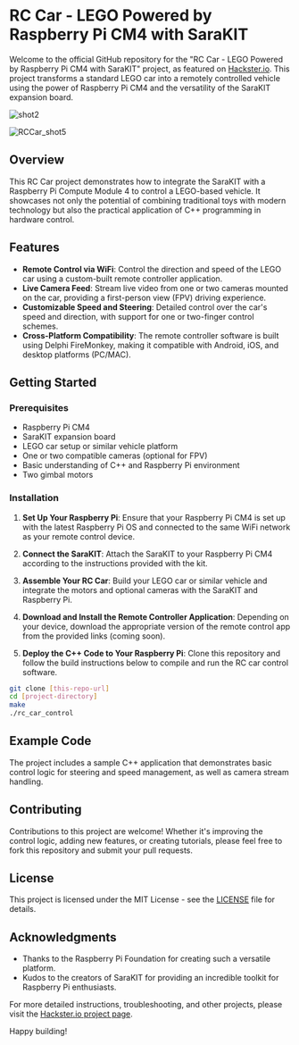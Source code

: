 # RC Car - LEGO Powered by Raspberry Pi CM4 with SaraKIT

Welcome to the official GitHub repository for the "RC Car - LEGO Powered by Raspberry Pi CM4 with SaraKIT" project, as featured on [Hackster.io](https://www.hackster.io/sarakit/rc-car-lego-powered-by-raspberry-pi-cm4-with-sarakit-dfc9ac). This project transforms a standard LEGO car into a remotely controlled vehicle using the power of Raspberry Pi CM4 and the versatility of the SaraKIT expansion board.

![shot2](https://github.com/SaraEye/SaraKIT-RCCar-Raspberry-Pi/assets/35704910/4dfd76ce-c000-4830-b9ab-237eaca09b63)

![RCCar_shot5](https://github.com/SaraEye/SaraKIT-RCCar-Raspberry-Pi/assets/35704910/dc234c7c-eb11-41fd-9563-134011135746)

## Overview

This RC Car project demonstrates how to integrate the SaraKIT with a Raspberry Pi Compute Module 4 to control a LEGO-based vehicle. It showcases not only the potential of combining traditional toys with modern technology but also the practical application of C++ programming in hardware control.

## Features

- **Remote Control via WiFi**: Control the direction and speed of the LEGO car using a custom-built remote controller application.
- **Live Camera Feed**: Stream live video from one or two cameras mounted on the car, providing a first-person view (FPV) driving experience.
- **Customizable Speed and Steering**: Detailed control over the car's speed and direction, with support for one or two-finger control schemes.
- **Cross-Platform Compatibility**: The remote controller software is built using Delphi FireMonkey, making it compatible with Android, iOS, and desktop platforms (PC/MAC).

## Getting Started

### Prerequisites

- Raspberry Pi CM4
- SaraKIT expansion board
- LEGO car setup or similar vehicle platform
- One or two compatible cameras (optional for FPV)
- Basic understanding of C++ and Raspberry Pi environment
- Two gimbal motors

### Installation

1. **Set Up Your Raspberry Pi**: Ensure that your Raspberry Pi CM4 is set up with the latest Raspberry Pi OS and connected to the same WiFi network as your remote control device.

2. **Connect the SaraKIT**: Attach the SaraKIT to your Raspberry Pi CM4 according to the instructions provided with the kit.

3. **Assemble Your RC Car**: Build your LEGO car or similar vehicle and integrate the motors and optional cameras with the SaraKIT and Raspberry Pi.

4. **Download and Install the Remote Controller Application**: Depending on your device, download the appropriate version of the remote control app from the provided links (coming soon).

5. **Deploy the C++ Code to Your Raspberry Pi**: Clone this repository and follow the build instructions below to compile and run the RC car control software.

```bash
git clone [this-repo-url]
cd [project-directory]
make
./rc_car_control
```

## Example Code

The project includes a sample C++ application that demonstrates basic control logic for steering and speed management, as well as camera stream handling. 

## Contributing

Contributions to this project are welcome! Whether it's improving the control logic, adding new features, or creating tutorials, please feel free to fork this repository and submit your pull requests.

## License

This project is licensed under the MIT License - see the [LICENSE](LICENSE.md) file for details.

## Acknowledgments

- Thanks to the Raspberry Pi Foundation for creating such a versatile platform.
- Kudos to the creators of SaraKIT for providing an incredible toolkit for Raspberry Pi enthusiasts.

For more detailed instructions, troubleshooting, and other projects, please visit the [Hackster.io project page](https://www.hackster.io/sarakit/rc-car-lego-powered-by-raspberry-pi-cm4-with-sarakit-dfc9ac).

Happy building!
